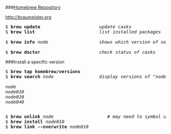 ###[Homebrew Repository](https://github.com/Homebrew/homebrew)

http://braumeister.org
<pre>
$ <b>brew update</b>                      <em>update casks</em>   
$ <b>brew list</b>                       <em> list installed packages</em>   

$ <b>brew info</b> <em>node</em>                   <em>shows which version of node.js <b>will be</b> installed</em>   

$ <b>brew doctor</b>                      <em>check status of casks</em>  
</pre>

###Install a specific version
<pre>
$ <b>brew tap homebrew/versions</b>  
$ <b>brew search</b> <em>node</em>                 <em>display versions of "node"</em>

<em>node
node010
node020
node040
</em>
</pre>
<pre>
$ <b>brew unlink</b> <em>node</em>                    # <em>may need to symbol unlink previous version</em>  
$ <b>brew install</b> <em>node010</em>    
$ <b>brew link --overwrite</b> <em>node010</em>   
</pre>
